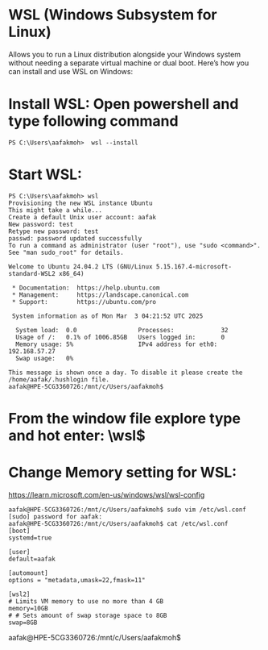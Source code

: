 # WSL (Windows Subsystem for Linux)
Allows you to run a Linux distribution alongside your Windows system without needing a separate virtual machine or dual boot.
Here’s how you can install and use WSL on Windows:

# Install WSL:  Open powershell and type following command
```
PS C:\Users\aafakmoh>  wsl --install
```
# Start WSL:
```
PS C:\Users\aafakmoh> wsl
Provisioning the new WSL instance Ubuntu
This might take a while...
Create a default Unix user account: aafak
New password: test
Retype new password: test
passwd: password updated successfully
To run a command as administrator (user "root"), use "sudo <command>".
See "man sudo_root" for details.

Welcome to Ubuntu 24.04.2 LTS (GNU/Linux 5.15.167.4-microsoft-standard-WSL2 x86_64)

 * Documentation:  https://help.ubuntu.com
 * Management:     https://landscape.canonical.com
 * Support:        https://ubuntu.com/pro

 System information as of Mon Mar  3 04:21:52 UTC 2025

  System load:  0.0                 Processes:             32
  Usage of /:   0.1% of 1006.85GB   Users logged in:       0
  Memory usage: 5%                  IPv4 address for eth0: 192.168.57.27
  Swap usage:   0%

This message is shown once a day. To disable it please create the
/home/aafak/.hushlogin file.
aafak@HPE-5CG3360726:/mnt/c/Users/aafakmoh$
```

# From the window file explore type and hot enter: \\wsl$

# Change Memory setting for WSL:
https://learn.microsoft.com/en-us/windows/wsl/wsl-config

```
aafak@HPE-5CG3360726:/mnt/c/Users/aafakmoh$ sudo vim /etc/wsl.conf
[sudo] password for aafak:
aafak@HPE-5CG3360726:/mnt/c/Users/aafakmoh$ cat /etc/wsl.conf
[boot]
systemd=true

[user]
default=aafak

[automount]
options = "metadata,umask=22,fmask=11"

[wsl2]
# Limits VM memory to use no more than 4 GB
memory=10GB
# # Sets amount of swap storage space to 8GB
swap=8GB
```
aafak@HPE-5CG3360726:/mnt/c/Users/aafakmoh$

